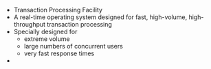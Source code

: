 - Transaction Processing Facility
- A real-time operating system designed for fast, high-volume, high-throughput transaction processing
- Specially designed for
	- extreme volume
	- large numbers of concurrent users
	- very fast response times
-